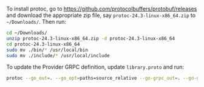 To install protoc, go to https://github.com/protocolbuffers/protobuf/releases 
and download the appropriate zip file, say `protoc-24.3-linux-x86_64.zip` to
`~/Downloads/`. Then run:

```sh
cd ~/Downloads/
unzip protoc-24.3-linux-x86_64.zip -d protoc-24.3-linux-x86_64
cd protoc-24.3-linux-x86_64
sudo mv ./bin/* /usr/local/bin
sudo mv ./include/* /usr/local/include
```

To update the Provider GRPC definition, update `library.proto` and run:

```sh
protoc --go_out=. --go_opt=paths=source_relative --go-grpc_out=. --go-grpc_opt=paths=source_relative provider/internal/grpc/library.proto
```
